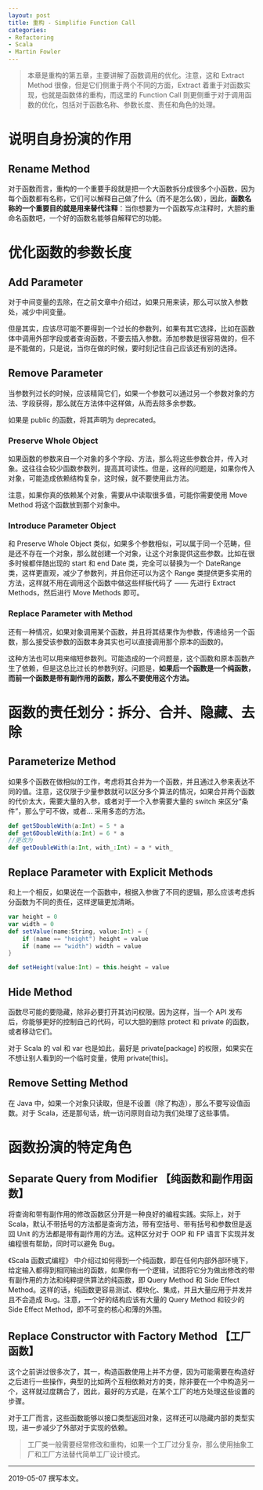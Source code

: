 ```yaml
---
layout: post
title: 重构 - Simplifie Function Call
categories:
- Refactoring
- Scala
- Martin Fowler
---
```


> 本章是重构的第五章，主要讲解了函数调用的优化。注意，这和 Extract Method 很像，但是它们侧重于两个不同的方面，Extract 着重于对函数实现，也就是函数体的重构，而这里的 Function Call 则更侧重于对于调用函数的优化，包括对于函数名称、参数长度、责任和角色的处理。

# 说明自身扮演的作用

## Rename Method

对于函数而言，重构的一个重要手段就是把一个大函数拆分成很多个小函数，因为每个函数都有名称，它们可以解释自己做了什么（而不是怎么做），因此，**函数名称的一个重要目的就是用来替代注释**：当你想要为一个函数写点注释时，大胆的重命名函数吧，一个好的函数名能够自解释它的功能。

# 优化函数的参数长度

## Add Parameter

对于中间变量的去除，在之前文章中介绍过，如果只用来读，那么可以放入参数处，减少中间变量。

但是其实，应该尽可能不要得到一个过长的参数列，如果有其它选择，比如在函数体中调用外部字段或者查询函数，不要去插入参数。添加参数是很容易做的，但不是不能做的，只是说，当你在做的时候，要时刻记住自己应该还有别的选择。

## Remove Parameter

当参数列过长的时候，应该精简它们，如果一个参数可以通过另一个参数对象的方法、字段获得，那么就在方法体中这样做，从而去除多余参数。

如果是 public 的函数，将其声明为 deprecated。

### Preserve Whole Object

如果函数的参数来自一个对象的多个字段、方法，那么将这些参数合并，传入对象。这往往会较少函数参数列，提高其可读性。但是，这样的问题是，如果你传入对象，可能造成依赖结构复杂，这时候，就不要使用此方法。

注意，如果你真的依赖某个对象，需要从中读取很多值，可能你需要使用 Move Method 将这个函数放到那个对象中。

### Introduce Parameter Object

和 Preserve Whole Object 类似，如果多个参数相似，可以属于同一个范畴，但是还不存在一个对象，那么就创建一个对象，让这个对象提供这些参数。比如在很多时候都伴随出现的 start 和 end Date 类，完全可以替换为一个 DateRange 类，这样更直观，减少了参数列，并且你还可以为这个 Range 类提供更多实用的方法，这样就不用在调用这个函数中做这些样板代码了 —— 先进行 Extract Methods，然后进行 Move Methods 即可。

### Replace Parameter with Method 

还有一种情况，如果对象调用某个函数，并且将其结果作为参数，传递给另一个函数，那么接受该参数的函数本身其实也可以直接调用那个原本的函数的。

这种方法也可以用来缩短参数列。可能造成的一个问题是，这个函数和原本函数产生了依赖，但是这总比过长的参数列好。问题是，**如果后一个函数是一个纯函数，而前一个函数是带有副作用的函数，那么不要使用这个方法。**

# 函数的责任划分：拆分、合并、隐藏、去除

## Parameterize Method

如果多个函数在做相似的工作，考虑将其合并为一个函数，并且通过入参来表达不同的值。注意，这仅限于少量参数就可以区分多个算法的情况，如果合并两个函数的代价太大，需要大量的入参，或者对于一个入参需要大量的 switch 来区分“条件”，那么宁可不做，或者... 采用多态的方法。

```scala
def get5DoubleWith(a:Int) = 5 * a
def get6DoubleWith(a:Int) = 6 * a
//更改为
def getDoubleWith(a:Int, with_:Int) = a * with_
```

## Replace Parameter with Explicit Methods

和上一个相反，如果说在一个函数中，根据入参做了不同的逻辑，那么应该考虑拆分函数为不同的责任，这样逻辑更加清晰。

```scala
var height = 0
var width = 0
def setValue(name:String, value:Int) = {
    if (name == "height") height = value
    if (name == "width") width = value
}

def setHeight(value:Int) = this.height = value
```

## Hide Method

函数尽可能的要隐藏，除非必要打开其访问权限。因为这样，当一个 API 发布后，你能够更好的控制自己的代码，可以大胆的删除 protect 和 private 的函数，或者移动它们。

对于 Scala 的 val 和 var 也是如此，最好是 private[package] 的权限，如果实在不想让别人看到的一个临时变量，使用 private[this]。

## Remove Setting Method

在 Java 中，如果一个对象只读取，但是不设置（除了构造），那么不要写设值函数。对于 Scala，还是那句话，统一访问原则自动为我们处理了这些事情。

# 函数扮演的特定角色

## Separate Query from Modifier 【纯函数和副作用函数】

将查询和带有副作用的修改函数区分开是一种良好的编程实践。实际上，对于 Scala，默认不带括号的方法都是查询方法，带有空括号、带有括号和参数但是返回 Unit 的方法都是带有副作用的方法。这种区分对于 OOP 和 FP 语言下实现并发编程很有帮助，同时可以避免 Bug。

《Scala 函数式编程》 中介绍过如何得到一个纯函数，即在任何内部外部环境下，给定输入都得到相同输出的函数，如果你有一个逻辑，试图将它分为做出修改的带有副作用的方法和纯粹提供算法的纯函数，即 Query Method 和 Side Effect Method。这样的话，纯函数更容易测试、模块化、集成，并且大量应用于并发并且不会造成 Bug。注意，一个好的结构应该有大量的 Query Method 和较少的 Side Effect Method，即不可变的核心和薄的外围。

## Replace Constructor with Factory Method 【工厂函数】

这个之前讲过很多次了，其一，构造函数使用上并不方便，因为可能需要在构造好之后进行一些操作，典型的比如两个互相依赖对方的类，除非要在一个中构造另一个，这样就过度耦合了，因此，最好的方式是，在某个工厂的地方处理这些设置的步骤。

对于工厂而言，这些函数能够以接口类型返回对象，这样还可以隐藏内部的类型实现，进一步减少了外部对于实现的依赖。

> 工厂类一般需要经常修改和重构，如果一个工厂过分复杂，那么使用抽象工厂和工厂方法替代简单工厂设计模式。


-------

2019-05-07 撰写本文。
